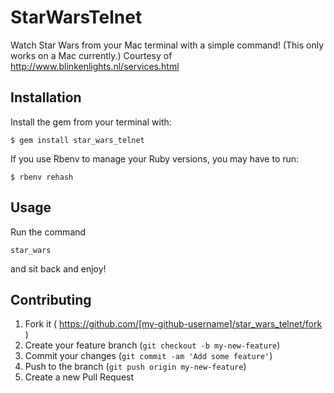 # StarWarsTelnet

Watch Star Wars from your Mac terminal with a simple command! (This only works on a Mac currently.) Courtesy of http://www.blinkenlights.nl/services.html

## Installation

Install the gem from your terminal with:

    $ gem install star_wars_telnet

If you use Rbenv to manage your Ruby versions, you may have to run:

    $ rbenv rehash

## Usage

Run the command

    star_wars

and sit back and enjoy!

## Contributing

1. Fork it ( https://github.com/[my-github-username]/star_wars_telnet/fork )
2. Create your feature branch (`git checkout -b my-new-feature`)
3. Commit your changes (`git commit -am 'Add some feature'`)
4. Push to the branch (`git push origin my-new-feature`)
5. Create a new Pull Request
